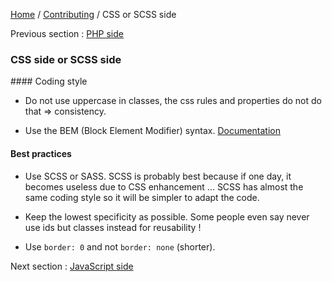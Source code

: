 [Home](../../README.md) / [Contributing](../../CONTRIBUTING.md) / CSS or SCSS side

Previous section : [PHP side](php.md)

### CSS side or SCSS side

#### Coding style

- Do not use uppercase in classes, the css rules and properties do not do that => consistency.

- Use the BEM (Block Element Modifier) syntax. [Documentation](http://getbem.com/introduction/)

#### Best practices

- Use SCSS or SASS. SCSS is probably best because if one day, it becomes useless due to CSS enhancement ... SCSS has
  almost the same coding style so it will be simpler to adapt the code.
  
- Keep the lowest specificity as possible. Some people even say never use ids but classes instead for reusability !

- Use `border: 0` and not `border: none` (shorter).

Next section : [JavaScript side](js.md)
